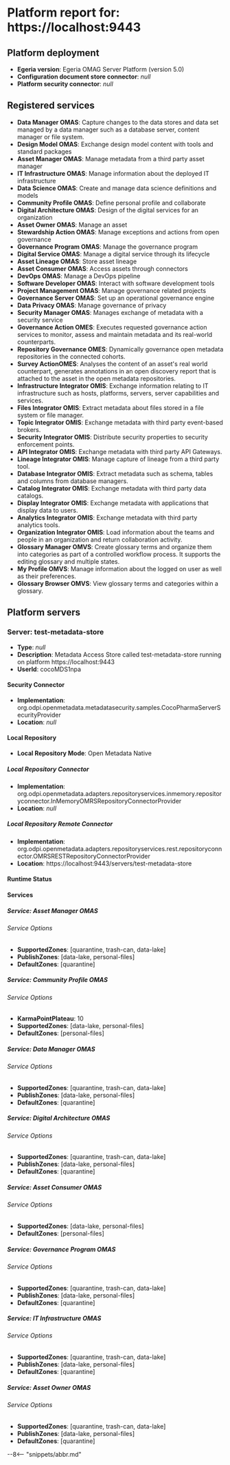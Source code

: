 <!-- SPDX-License-Identifier: CC-BY-4.0 -->
<!-- Copyright Contributors to the Egeria project. -->

# Platform report for: https://localhost:9443

## Platform deployment
* **Egeria version**: Egeria OMAG Server Platform (version 5.0)
* **Configuration document store connector**: *null*
* **Platform security connector**: *null*
## Registered services
* **Data Manager OMAS**: Capture changes to the data stores and data set managed by a data manager such as a database server, content manager or file system.
* **Design Model OMAS**: Exchange design model content with tools and standard packages
* **Asset Manager OMAS**: Manage metadata from a third party asset manager
* **IT Infrastructure OMAS**: Manage information about the deployed IT infrastructure
* **Data Science OMAS**: Create and manage data science definitions and models
* **Community Profile OMAS**: Define personal profile and collaborate
* **Digital Architecture OMAS**: Design of the digital services for an organization
* **Asset Owner OMAS**: Manage an asset
* **Stewardship Action OMAS**: Manage exceptions and actions from open governance
* **Governance Program OMAS**: Manage the governance program
* **Digital Service OMAS**: Manage a digital service through its lifecycle
* **Asset Lineage OMAS**: Store asset lineage
* **Asset Consumer OMAS**: Access assets through connectors
* **DevOps OMAS**: Manage a DevOps pipeline
* **Software Developer OMAS**: Interact with software development tools
* **Project Management OMAS**: Manage governance related projects
* **Governance Server OMAS**: Set up an operational governance engine
* **Data Privacy OMAS**: Manage governance of privacy
* **Security Manager OMAS**: Manages exchange of metadata with a security service
* **Governance Action OMES**: Executes requested governance action services to monitor, assess and maintain metadata and its real-world counterparts.
* **Repository Governance OMES**: Dynamically governance open metadata repositories in the connected cohorts.
* **Survey ActionOMES**: Analyses the content of an asset's real world counterpart, generates annotations in an open discovery report that is attached to the asset in the open metadata repositories.
* **Infrastructure Integrator OMIS**: Exchange information relating to IT infrastructure such as hosts, platforms, servers, server capabilities and services.
* **Files Integrator OMIS**: Extract metadata about files stored in a file system or file manager.
* **Topic Integrator OMIS**: Exchange metadata with third party event-based brokers.
* **Security Integrator OMIS**: Distribute security properties to security enforcement points.
* **API Integrator OMIS**: Exchange metadata with third party API Gateways.
* **Lineage Integrator OMIS**: Manage capture of lineage from a third party tool.
* **Database Integrator OMIS**: Extract metadata such as schema, tables and columns from database managers.
* **Catalog Integrator OMIS**: Exchange metadata with third party data catalogs.
* **Display Integrator OMIS**: Exchange metadata with applications that display data to users.
* **Analytics Integrator OMIS**: Exchange metadata with third party analytics tools.
* **Organization Integrator OMIS**: Load information about the teams and people in an organization and return collaboration activity.
* **Glossary Manager OMVS**: Create glossary terms and organize them into categories as part of a controlled workflow process. It supports the editing glossary and multiple states.
* **My Profile OMVS**: Manage information about the logged on user as well as their preferences.
* **Glossary Browser OMVS**: View glossary terms and categories within a glossary.
## Platform servers
### Server: test-metadata-store
* **Type**: *null*
* **Description**: Metadata Access Store called test-metadata-store running on platform https://localhost:9443
* **UserId**: cocoMDS1npa
#### Security Connector
* **Implementation**: org.odpi.openmetadata.metadatasecurity.samples.CocoPharmaServerSecurityProvider
* **Location**: *null*
#### Local Repository
* **Local Repository Mode**: Open Metadata Native
##### Local Repository Connector
* **Implementation**: org.odpi.openmetadata.adapters.repositoryservices.inmemory.repositoryconnector.InMemoryOMRSRepositoryConnectorProvider
* **Location**: *null*
##### Local Repository Remote Connector
* **Implementation**: org.odpi.openmetadata.adapters.repositoryservices.rest.repositoryconnector.OMRSRESTRepositoryConnectorProvider
* **Location**: https://localhost:9443/servers/test-metadata-store
#### Runtime Status
#### Services
##### Service: Asset Manager OMAS
###### Service Options
* **SupportedZones**: [quarantine, trash-can, data-lake]
* **PublishZones**: [data-lake, personal-files]
* **DefaultZones**: [quarantine]
##### Service: Community Profile OMAS
###### Service Options
* **KarmaPointPlateau**: 10
* **SupportedZones**: [data-lake, personal-files]
* **DefaultZones**: [personal-files]
##### Service: Data Manager OMAS
###### Service Options
* **SupportedZones**: [quarantine, trash-can, data-lake]
* **PublishZones**: [data-lake, personal-files]
* **DefaultZones**: [quarantine]
##### Service: Digital Architecture OMAS
###### Service Options
* **SupportedZones**: [quarantine, trash-can, data-lake]
* **PublishZones**: [data-lake, personal-files]
* **DefaultZones**: [quarantine]
##### Service: Asset Consumer OMAS
###### Service Options
* **SupportedZones**: [data-lake, personal-files]
* **DefaultZones**: [personal-files]
##### Service: Governance Program OMAS
###### Service Options
* **SupportedZones**: [quarantine, trash-can, data-lake]
* **PublishZones**: [data-lake, personal-files]
* **DefaultZones**: [quarantine]
##### Service: IT Infrastructure OMAS
###### Service Options
* **SupportedZones**: [quarantine, trash-can, data-lake]
* **PublishZones**: [data-lake, personal-files]
* **DefaultZones**: [quarantine]
##### Service: Asset Owner OMAS
###### Service Options
* **SupportedZones**: [quarantine, trash-can, data-lake]
* **PublishZones**: [data-lake, personal-files]
* **DefaultZones**: [quarantine]

--8<-- "snippets/abbr.md"
